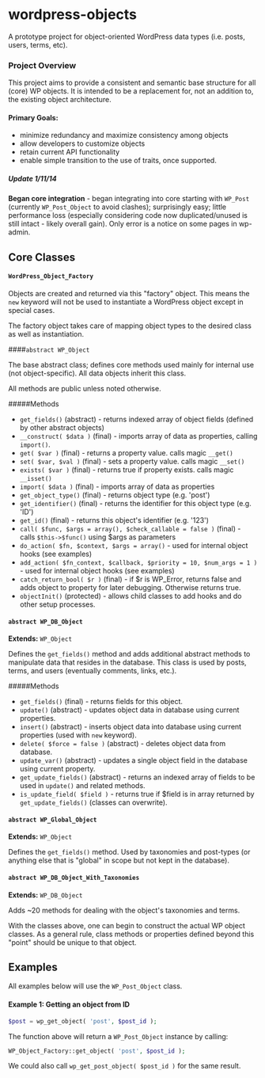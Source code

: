 wordpress-objects
=================

A prototype project for object-oriented WordPress data types (i.e. posts, users, terms, etc).


### Project Overview

This project aims to provide a consistent and semantic base structure for all (core) WP objects. It is intended to be a replacement for, not an addition to, the existing object architecture.

#### Primary Goals:
 
 * minimize redundancy and maximize consistency among objects
 * allow developers to customize objects
 * retain current API functionality
 * enable simple transition to the use of traits, once supported.

##### Update 1/11/14
**Began core integration** - began integrating into core starting with `WP_Post` (currently `WP_Post_Object` to avoid clashes); surprisingly easy; little performance loss (especially considering code now duplicated/unused is still intact - likely overall gain). Only error is a notice on some pages in wp-admin.


## Core Classes

#### `WordPress_Object_Factory`

Objects are created and returned via this "factory" object. This means the `new` keyword will not be used to instantiate a WordPress object except in special cases.

The factory object takes care of mapping object types to the desired class as well as instantiation.


####`abstract WP_Object`

The base abstract class; defines core methods used mainly for internal use (not object-specific). All data objects inherit this class.

All methods are public unless noted otherwise.

#####Methods
 * `get_fields()` (abstract) - returns indexed array of object fields (defined by other abstract objects)
 * `__construct( $data )` (final) - imports array of data as properties, calling `import()`.
 * `get( $var )` (final) - returns a property value. calls magic `__get()`
 * `set( $var, $val )` (final) - sets a property value. calls magic `__set()`
 * `exists( $var )` (final) - returns true if property exists. calls magic `__isset()`
 * `import( $data )` (final) - imports array of data as properties
 * `get_object_type()` (final) - returns object type (e.g. 'post') 
 * `get_identifier()` (final) - returns the identifier for this object type (e.g. 'ID')
 * `get_id()` (final) - returns this object's identifier (e.g. '123')
 * `call( $func, $args = array(), $check_callable = false )` (final) - calls `$this->$func()` using $args as parameters
 * `do_action( $fn, $context, $args = array()` - used for internal object hooks (see examples)
 * `add_action( $fn_context, $callback, $priority = 10, $num_args = 1 )` - used for internal object hooks (see examples)
 * `catch_return_bool( $r )` (final) - if $r is WP_Error, returns false and adds object to property for later debugging. Otherwise returns true.
 * `objectInit()` (protected) - allows child classes to add hooks and do other setup processes.


#### `abstract WP_DB_Object`

**Extends:** `WP_Object` 

Defines the `get_fields()` method and adds additional abstract methods to manipulate data that resides in the database. This class is used by posts, terms, and users (eventually comments, links, etc.).

#####Methods
 * `get_fields()` (final) - returns fields for this object.
 * `update()` (abstract) - updates object data in database using current properties.
 * `insert()` (abstract) - inserts object data into database using current properties (used with `new` keyword).
 * `delete( $force = false )` (abstract) - deletes object data from database.
 * `update_var()` (abstract) - updates a single object field in the database using current property.
 * `get_update_fields()` (abstract) - returns an indexed array of fields to be used in `update()` and related methods.
 * `is_update_field( $field )` - returns true if $field is in array returned by `get_update_fields()` (classes can overwrite).


#### `abstract WP_Global_Object`

**Extends:** `WP_Object`

Defines the `get_fields()` method. Used by taxonomies and post-types (or anything else that is "global" in scope but not kept in the database).


#### `abstract WP_DB_Object_With_Taxonomies`

**Extends:** `WP_DB_Object`

Adds ~20 methods for dealing with the object's taxonomies and terms.



With the classes above, one can begin to construct the actual WP object classes. As a general rule, class methods or properties defined beyond this "point" should be unique to that object.


## Examples

All examples below will use the `WP_Post_Object` class.

#### Example 1: Getting an object from ID

```php
$post = wp_get_object( 'post', $post_id );
```

The function above will return a `WP_Post_Object` instance by calling:
```php
WP_Object_Factory::get_object( 'post', $post_id );
```

We could also call `wp_get_post_object( $post_id )` for the same result.

